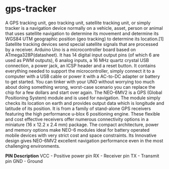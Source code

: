 # gps-tracker
A GPS tracking unit, geo tracking unit, satellite tracking unit, or simply tracker is a navigation device normally on a vehicle, asset, person or animal that uses satellite navigation to determine its movement and determine its WGS84 UTM geographic position (geo tracking) to determine its location.[1] Satellite tracking devices send special satellite signals that are processed by a receiver.
Arduino Uno is a microcontroller board based on ATmega328P(datasheet). It has 14 digital input output pins (of which 6 are used as PWM outputs), 6 analog inputs, a 16 MHz quartz crystal USB connection, a power jack, an ICSP header and a reset button. It contains everything needed to support the microcontroller, simply connect it to a computer with a USB cable or power it with a AC-to-DC adapter or battery to get started. You can tinker with your UNO without worrying too much about doing something wrong, worst-case scenario you can replace the chip for a few dollars and start over again.
The NEO-6MV2 is a GPS (Global Positioning System) module and is used for navigation. The module simply checks its location on earth and provides output data which is longitude and latitude of its position. It is from a family of stand-alone GPS receivers featuring the high performance u-blox 6 positioning engine. These flexible and cost effective receivers offer numerous connectivity options in a miniature (16 x 12.2 x 2.4 mm) package. The compact architecture, power and memory options make NEO-6 modules ideal for battery operated mobile devices with very strict cost and space constraints. Its Innovative design gives NEO-6MV2 excellent navigation performance even in the most challenging environments.

**PIN	Description**
VCC - Positive power pin
RX	- Receiver pin
TX	- Transmit pin
GND	- Ground
